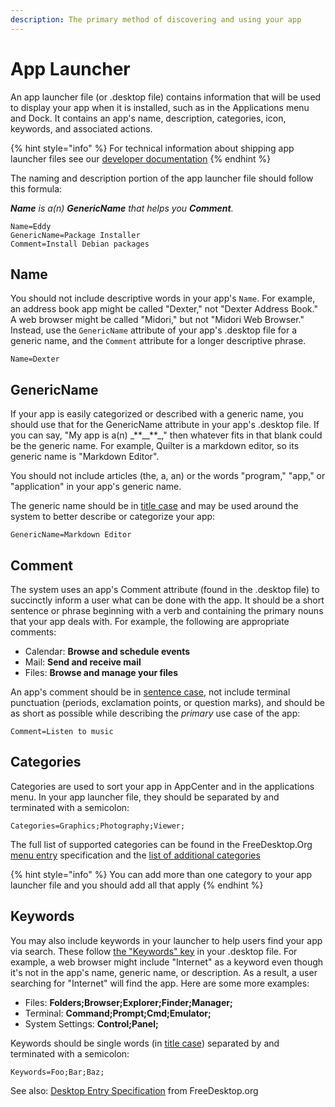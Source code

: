 ```yaml
---
description: The primary method of discovering and using your app
---
```


# App Launcher

An app launcher file \(or .desktop file\) contains information that will be used to display your app when it is installed, such as in the Applications menu and Dock. It contains an app's name, description, categories, icon, keywords, and associated actions.

{% hint style="info" %}
For technical information about shipping app launcher files see our [developer documentation](https://docs.elementary.io/develop/writing-apps/our-first-app#the-desktop-file)
{% endhint %}

The naming and description portion of the app launcher file should follow this formula:

_**Name** is a\(n\) **GenericName** that helps you **Comment**._

```text
Name=Eddy
GenericName=Package Installer
Comment=Install Debian packages
```

## Name

You should not include descriptive words in your app's `Name`. For example, an address book app might be called "Dexter," not "Dexter Address Book." A web browser might be called "Midori," but not "Midori Web Browser." Instead, use the `GenericName` attribute of your app's .desktop file for a generic name, and the `Comment` attribute for a longer descriptive phrase.

```text
Name=Dexter
```

## GenericName

If your app is easily categorized or described with a generic name, you should use that for the GenericName attribute in your app's .desktop file. If you can say, "My app is a\(n\) _\*\*\_\_\*\*\_," then whatever fits in that blank could be the generic name. For example, Quilter is a markdown editor, so its generic name is "Markdown Editor".

You should not include articles \(the, a, an\) or the words "program," "app," or "application" in your app's generic name.

The generic name should be in [title case](./#title-case) and may be used around the system to better describe or categorize your app:

```text
GenericName=Markdown Editor
```

## Comment

The system uses an app's Comment attribute \(found in the .desktop file\) to succinctly inform a user what can be done with the app. It should be a short sentence or phrase beginning with a verb and containing the primary nouns that your app deals with. For example, the following are appropriate comments:

* Calendar: **Browse and schedule events**
* Mail: **Send and receive mail**
* Files: **Browse and manage your files**

An app's comment should be in [sentence case](./#sentence-case), not include terminal punctuation \(periods, exclamation points, or question marks\), and should be as short as possible while describing the _primary_ use case of the app:

```text
Comment=Listen to music
```

## Categories

Categories are used to sort your app in AppCenter and in the applications menu. In your app launcher file, they should be separated by and terminated with a semicolon:

```text
Categories=Graphics;Photography;Viewer;
```

The full list of supported categories can be found in the FreeDesktop.Org [menu entry](https://specifications.freedesktop.org/menu-spec/latest/apa.html) specification and the [list of additional categories](https://standards.freedesktop.org/menu-spec/latest/apas02.html)

{% hint style="info" %}
You can add more than one category to your app launcher file and you should add all that apply
{% endhint %}

## Keywords

You may also include keywords in your launcher to help users find your app via search. These follow [the "Keywords" key](https://standards.freedesktop.org/desktop-entry-spec/latest/ar01s05.html) in your .desktop file. For example, a web browser might include "Internet" as a keyword even though it's not in the app's name, generic name, or description. As a result, a user searching for "Internet" will find the app. Here are some more examples:

* Files: **Folders;Browser;Explorer;Finder;Manager;**
* Terminal: **Command;Prompt;Cmd;Emulator;**
* System Settings: **Control;Panel;**

Keywords should be single words \(in [title case](./#title-case)\) separated by and terminated with a semicolon:

```text
Keywords=Foo;Bar;Baz;
```

See also: [Desktop Entry Specification](https://specifications.freedesktop.org/desktop-entry-spec/latest/index.html) from FreeDesktop.org

